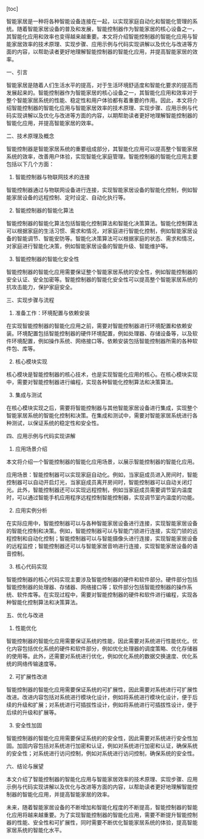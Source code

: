 
[toc]                    
                
                
智能家居是一种将各种智能设备连接在一起，以实现家庭自动化和智能化管理的系统。随着智能家居设备的普及和发展，智能控制器作为智能家居的核心设备之一，其智能化应用和效率也变得越来越重要。本文将介绍智能控制器的智能化应用与智能家居效率的技术原理、实现步骤、应用示例与代码实现讲解以及优化与改进等方面的内容，以帮助读者更好地理解智能控制器的智能化应用，并提高智能家居的效率。

一、引言

智能家居是随着人们生活水平的提高，对于生活环境舒适度和智能化要求的提高而发展起来的。智能控制器作为智能家居的核心设备之一，其智能化应用和效率对于整个智能家居系统的性能、稳定性和用户体验都有着重要的作用。因此，本文将介绍智能控制器的智能化应用与智能家居效率的技术原理、实现步骤、应用示例与代码实现讲解以及优化与改进等方面的内容，以期帮助读者更好地理解智能控制器的智能化应用，并提高智能家居的效率。

二、技术原理及概念

智能控制器是智能家居系统的重要组成部分，其智能化应用可以提高整个智能家居系统的效率，改善用户体验，实现智能化家庭管理。智能控制器的智能化应用主要包括以下几个方面：

1. 智能控制器与物联网技术的连接

智能控制器通过与物联网设备进行连接，实现智能家居设备的智能化控制，例如智能家居设备的远程控制、定时设定、自动化执行等。

2. 智能控制器的智能化算法

智能控制器的智能化算法包括智能化控制算法和智能化决策算法。智能化控制算法可以根据家庭的生活习惯、需求和情况，对家庭进行智能化控制，例如智能家居设备的智能调节、智能安防等。智能化决策算法可以根据家庭的状态、需求和情况，对家庭进行智能化决策，例如智能家居设备的智能升级、智能维护等。

3. 智能控制器的智能化安全性

智能控制器的智能化应用需要保证整个智能家居系统的安全性，例如智能控制器的安全认证、安全加密等。智能控制器的智能化安全性可以提高整个智能家居系统的抗攻击能力，保护家庭安全。

三、实现步骤与流程

1. 准备工作：环境配置与依赖安装

在实现智能控制器的智能化应用之前，需要对智能控制器进行环境配置和依赖安装。环境配置包括智能控制器的硬件环境配置，例如处理器、存储设备等，以及软件环境配置，例如操作系统、网络接口等。依赖安装包括智能控制器所需的各种软件包、库等。

2. 核心模块实现

核心模块是智能控制器的核心技术，也是实现智能化应用的核心。在核心模块实现中，需要对智能控制器进行编程，实现各种智能化控制算法和决策算法。

3. 集成与测试

在核心模块实现之后，需要将智能控制器与其他智能家居设备进行集成，实现整个智能家居系统的智能化控制和决策。在集成和测试中，需要对智能家居系统进行各种测试，以保证系统的稳定性和安全性。

四、应用示例与代码实现讲解

1. 应用场景介绍

本文将介绍一个智能控制器的智能化应用场景，以展示智能控制器的智能化应用。

应用场景：智能控制器可以实现家庭自动化。例如，当家庭成员进入房间时，智能控制器可以自动开启灯光，当家庭成员离开房间时，智能控制器可以自动关闭灯光。此外，智能控制器还可以实现远程控制，例如当家庭成员需要调节室内温度时，可以通过智能手机应用程序远程控制智能控制器，实现调节室内温度的功能。

2. 应用实例分析

在实际应用中，智能控制器可以与各种智能家居设备进行连接，实现智能家居设备的智能化控制和决策。例如，智能控制器可以与智能门锁进行连接，实现门锁的远程控制和自动化控制；智能控制器可以与智能摄像头进行连接，实现智能家居设备的远程监控；智能控制器还可以与智能家居音响进行连接，实现智能家居设备的语音控制。

3. 核心代码实现

智能控制器的核心代码实现主要涉及智能控制器的硬件和软件部分。硬件部分包括智能控制器的处理器、存储器、网络接口等；软件部分包括智能控制器的操作系统、软件库等。在实现过程中，需要对智能控制器的硬件和软件进行编程，实现各种智能化控制算法和决策算法。

五、优化与改进

1. 性能优化

智能控制器的智能化应用需要保证系统的性能，因此需要对系统进行性能优化。优化内容包括优化系统的硬件和软件部分，例如优化处理器的调度策略、优化存储器的使用等。此外，还需要对系统进行优化，例如优化系统的数据交换速度、优化系统的网络传输速度等。

2. 可扩展性改进

智能控制器的智能化应用需要保证系统的可扩展性，因此需要对系统进行可扩展性改进。改进内容包括对系统进行模块化设计，例如将系统进行模块化设计，便于后续的升级和扩展；对系统进行可插拔性设计，例如将系统进行可插拔性设计，便于后续的升级和扩展等。

3. 安全性加固

智能控制器的智能化应用需要保证系统的的安全性，因此需要对系统进行安全性加固。加固内容包括对系统进行加密和认证，例如对系统进行加密和认证，确保系统的安全性；对系统进行访问控制，例如对系统进行访问控制，确保系统的安全性。

六、结论与展望

本文介绍了智能控制器的智能化应用与智能家居效率的技术原理、实现步骤、应用示例与代码实现讲解以及优化与改进等方面的内容，以帮助读者更好地理解智能控制器的智能化应用，并提高智能家居的效率。

未来，随着智能家居设备的不断增加和智能化程度的不断提高，智能控制器的智能化应用将越来越重要。为了实现智能控制器的智能化应用，需要不断提升智能控制器的性能、安全性和可扩展性，同时需要不断优化智能家居系统的体验，提高智能家居系统的智能化水平。

